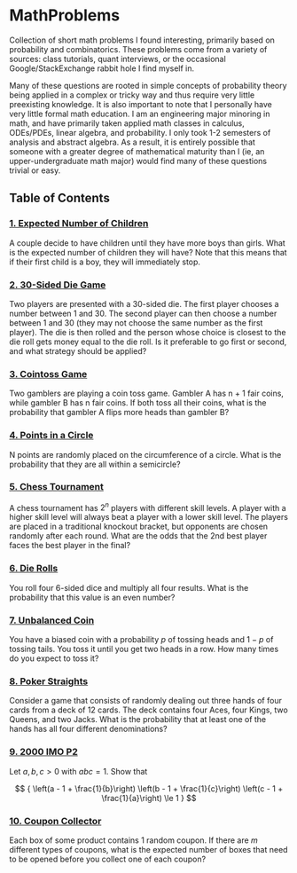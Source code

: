 # MathProblems
Collection of short math problems I found interesting, primarily based on probability and combinatorics. These problems come from a variety of sources: class tutorials, quant interviews, or the occasional Google/StackExchange rabbit hole I find myself in.  

Many of these questions are rooted in simple concepts of probability theory being applied in a complex or tricky way and thus require very little preexisting knowledge. It is also important to note that I personally have very little formal math education. I am an engineering major minoring in math, and have primarily taken applied math classes in calculus, ODEs/PDEs, linear algebra, and probability. I only took 1-2 semesters of analysis and abstract algebra. As a result, it is entirely possible that someone with a greater degree of mathematical maturity than I (ie, an upper-undergraduate math major) would find many of these questions trivial or easy. 

## Table of Contents  
### [1. Expected Number of Children](Problems/Q1.md)  
A couple decide to have children until they have more boys than girls. What is the expected number of children they will have? Note that this means that if their first child is a boy, they will immediately stop.  
### [2. 30-Sided Die Game](Problems/Q2.md)  
Two players are presented with a 30-sided die. The first player chooses a number between 1 and 30. The second player can then choose a number between 1 and 30 (they may not choose the same number as the first player). The die is then rolled and the person whose choice is closest to the die roll gets money equal to the die roll. Is it preferable to go first or second, and what strategy should be applied?
### [3. Cointoss Game](Problems/Q3.md)  
Two gamblers are playing a coin toss game. Gambler A has n + 1 fair coins, while gambler B has n fair coins. If both toss all their coins, what is the probability that gambler A flips more heads than gambler B?  
### [4. Points in a Circle](Problems/Q4.md)  
N points are randomly placed on the circumference of a circle. What is the probability that they are all within a semicircle?
### [5. Chess Tournament](Problems/Q5.md)  
A chess tournament has $2^n$ players with different skill levels. A player with a higher skill level will always beat a player with a lower skill level. The players are placed in a traditional knockout bracket, but opponents are chosen randomly after each round. What are the odds that the 2nd best player faces the best player in the final?  
### [6. Die Rolls](Problems/Q6.md)  
You roll four 6-sided dice and multiply all four results. What is the probability that this value is an even number?
### [7. Unbalanced Coin](Problems/Q7.md)  
You have a biased coin with a probability $p$ of tossing heads and $1-p$ of tossing tails. You toss it until you get two heads in a row. How many times do you expect to toss it?
### [8. Poker Straights](Problems/Q8.md)
Consider a game that consists of randomly dealing out three hands of four cards from a deck of 12 cards. The deck contains four Aces, four Kings, two Queens, and two Jacks. What is the probability that at least one of the hands has all four different denominations?
### [9. 2000 IMO P2](Problems/Q9.md)
Let $a,b,c>0$ with $abc = 1$. Show that  

$$
{
\left(a - 1 + \frac{1}{b}\right)
\left(b - 1 + \frac{1}{c}\right)
\left(c - 1 + \frac{1}{a}\right)
\le 1
}
$$  
### [10. Coupon Collector](Problems/Q10.md)
Each box of some product contains 1 random coupon. If there are $m$ different types of coupons, what is the expected number of boxes that need to be opened before you collect one of each coupon? 
